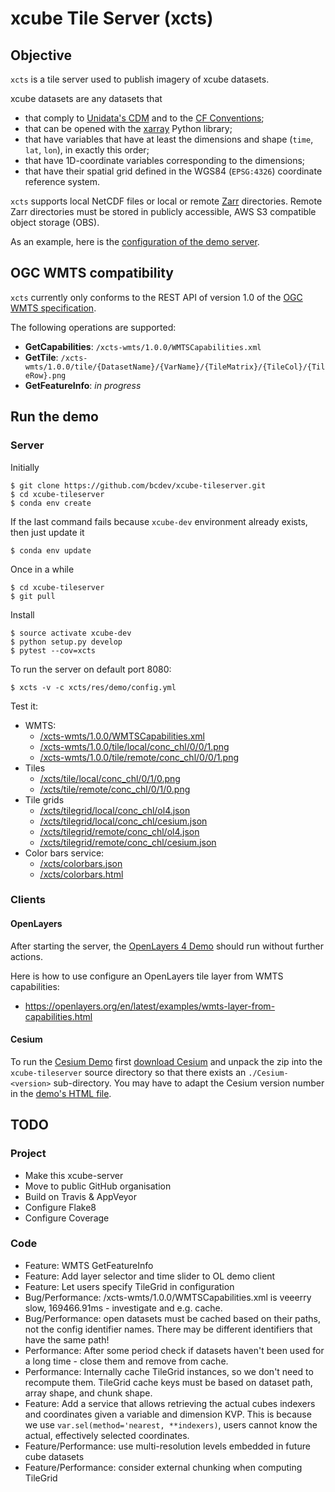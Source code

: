 # xcube Tile Server (xcts)

## Objective

`xcts` is a tile server used to publish imagery of xcube datasets. 

xcube datasets are any datasets that 

* that comply to [Unidata's CDM](https://www.unidata.ucar.edu/software/thredds/v4.3/netcdf-java/CDM/) and to the [CF Conventions](http://cfconventions.org/); 
* that can be opened with the [xarray](https://xarray.pydata.org/en/stable/) Python library;
* that have variables that have at least the dimensions and shape (`time`, `lat`, `lon`), in exactly this order; 
* that have 1D-coordinate variables corresponding to the dimensions;
* that have their spatial grid defined in the WGS84 (`EPSG:4326`) coordinate reference system.

`xcts` supports local NetCDF files or local or remote [Zarr](https://zarr.readthedocs.io/en/stable/) directories.
Remote Zarr directories must be stored in publicly accessible, AWS S3 compatible 
object storage (OBS).

As an example, here is the [configuration of the demo server](https://github.com/bcdev/xcube-tileserver/blob/master/xcts/res/local/config.yml).

## OGC WMTS compatibility

`xcts` currently only conforms to the REST API of version 1.0
of the [OGC WMTS specification](http://www.opengeospatial.org/standards/wmts). 

The following operations are supported:

* **GetCapabilities**: `/xcts-wmts/1.0.0/WMTSCapabilities.xml`
* **GetTile**: `/xcts-wmts/1.0.0/tile/{DatasetName}/{VarName}/{TileMatrix}/{TileCol}/{TileRow}.png`
* **GetFeatureInfo**: *in progress*
 

## Run the demo

### Server

Initially

    $ git clone https://github.com/bcdev/xcube-tileserver.git
    $ cd xcube-tileserver
    $ conda env create

If the last command fails because `xcube-dev` environment already exists, then just update it

    $ conda env update

Once in a while

    $ cd xcube-tileserver
    $ git pull

Install

    $ source activate xcube-dev
    $ python setup.py develop
    $ pytest --cov=xcts

To run the server on default port 8080:

    $ xcts -v -c xcts/res/demo/config.yml

Test it:

* WMTS:
  * [/xcts-wmts/1.0.0/WMTSCapabilities.xml](http://localhost:8080/xcts-wmts/1.0.0/WMTSCapabilities.xml)
  * [/xcts-wmts/1.0.0/tile/local/conc_chl/0/0/1.png](http://localhost:8080/xcts-wmts/1.0.0/tile/local/conc_chl/0/0/1.png)
  * [/xcts-wmts/1.0.0/tile/remote/conc_chl/0/0/1.png](http://localhost:8080/xcts-wmts/1.0.0/tile/remote/conc_chl/0/0/1.png)
* Tiles
  * [/xcts/tile/local/conc_chl/0/1/0.png](http://localhost:8080/xcts/tile/local/conc_chl/0/1/0.png)
  * [/xcts/tile/remote/conc_chl/0/1/0.png](http://localhost:8080/xcts/tile/remote/conc_chl/0/1/0.png)
* Tile grids
  * [/xcts/tilegrid/local/conc_chl/ol4.json](http://localhost:8080/xcts/tilegrid/local/conc_chl/ol4.json)
  * [/xcts/tilegrid/local/conc_chl/cesium.json](http://localhost:8080/xcts/tilegrid/local/conc_chl/cesium.json)
  * [/xcts/tilegrid/remote/conc_chl/ol4.json](http://localhost:8080/xcts/tilegrid/remote/conc_chl/ol4.json)
  * [/xcts/tilegrid/remote/conc_chl/cesium.json](http://localhost:8080/xcts/tilegrid/remote/conc_chl/cesium.json)
* Color bars service:
  * [/xcts/colorbars.json](http://localhost:8080/xcts/colorbars.json)
  * [/xcts/colorbars.html](http://localhost:8080/xcts/colorbars.html)


### Clients


#### OpenLayers

After starting the server, the [OpenLayers 4 Demo](http://localhost:8080/res/demo/index-ol4.html)
should run without further actions.

Here is how to use configure an OpenLayers tile layer from WMTS capabilities: 

* https://openlayers.org/en/latest/examples/wmts-layer-from-capabilities.html

#### Cesium

To run the [Cesium Demo](http://localhost:8080/res/demo/index-cesium.html) first
[download Cesium](https://cesiumjs.org/downloads/) and unpack the zip
into the `xcube-tileserver` source directory so that there exists an 
`./Cesium-<version>` sub-directory. You may have to adapt the Cesium version number 
in the [demo's HTML file](https://github.com/bcdev/xcube-tileserver/blob/master/xcts/res/demo/index-cesium.html).

## TODO

### Project

* Make this xcube-server
* Move to public GitHub organisation
* Build on Travis & AppVeyor
* Configure Flake8
* Configure Coverage

### Code

* Feature: WMTS GetFeatureInfo
* Feature: Add layer selector and time slider to OL demo client
* Feature: Let users specify TileGrid in configuration
* Bug/Performance: /xcts-wmts/1.0.0/WMTSCapabilities.xml is veeerry slow,
  169466.91ms - investigate and e.g. cache.
* Bug/Performance: open datasets must be cached based on their paths, not the config identifier names.
  There may be different identifiers that have the same path!
* Performance: After some period check if datasets haven't been used for a long time - close them and remove from cache.
* Performance: Internally cache TileGrid instances, so we don't need to recompute them.
  TileGrid cache keys must be based on dataset path, array shape, and chunk shape.
* Feature: Add a service that allows retrieving the actual cubes indexers and coordinates given a
  variable and dimension KVP.
  This is because we use `var.sel(method='nearest, **indexers)`, users cannot know the actual,
  effectively selected coordinates.
* Feature/Performance: use multi-resolution levels embedded in future cube datasets
* Feature/Performance: consider external chunking when computing TileGrid

